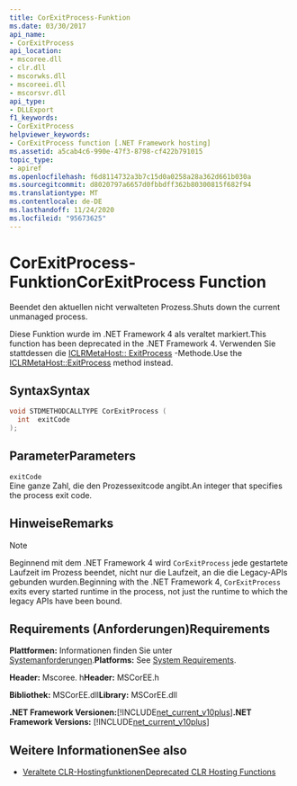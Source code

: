 ```yaml
---
title: CorExitProcess-Funktion
ms.date: 03/30/2017
api_name:
- CorExitProcess
api_location:
- mscoree.dll
- clr.dll
- mscorwks.dll
- mscoreei.dll
- mscorsvr.dll
api_type:
- DLLExport
f1_keywords:
- CorExitProcess
helpviewer_keywords:
- CorExitProcess function [.NET Framework hosting]
ms.assetid: a5cab4c6-990e-47f3-8798-cf422b791015
topic_type:
- apiref
ms.openlocfilehash: f6d8114732a3b7c15d0a0258a28a362d661b030a
ms.sourcegitcommit: d8020797a6657d0fbbdff362b80300815f682f94
ms.translationtype: MT
ms.contentlocale: de-DE
ms.lasthandoff: 11/24/2020
ms.locfileid: "95673625"
---
```

# <a name="corexitprocess-function"></a><span data-ttu-id="69daf-102">CorExitProcess-Funktion</span><span class="sxs-lookup"><span data-stu-id="69daf-102">CorExitProcess Function</span></span>

<span data-ttu-id="69daf-103">Beendet den aktuellen nicht verwalteten Prozess.</span><span class="sxs-lookup"><span data-stu-id="69daf-103">Shuts down the current unmanaged process.</span></span>  
  
 <span data-ttu-id="69daf-104">Diese Funktion wurde im .NET Framework 4 als veraltet markiert.</span><span class="sxs-lookup"><span data-stu-id="69daf-104">This function has been deprecated in the .NET Framework 4.</span></span> <span data-ttu-id="69daf-105">Verwenden Sie stattdessen die [ICLRMetaHost:: ExitProcess](iclrmetahost-exitprocess-method.md) -Methode.</span><span class="sxs-lookup"><span data-stu-id="69daf-105">Use the [ICLRMetaHost::ExitProcess](iclrmetahost-exitprocess-method.md) method instead.</span></span>  
  
## <a name="syntax"></a><span data-ttu-id="69daf-106">Syntax</span><span class="sxs-lookup"><span data-stu-id="69daf-106">Syntax</span></span>  
  
```cpp  
void STDMETHODCALLTYPE CorExitProcess (
  int  exitCode  
);  
```  
  
## <a name="parameters"></a><span data-ttu-id="69daf-107">Parameter</span><span class="sxs-lookup"><span data-stu-id="69daf-107">Parameters</span></span>  

 `exitCode`  
 <span data-ttu-id="69daf-108">Eine ganze Zahl, die den Prozessexitcode angibt.</span><span class="sxs-lookup"><span data-stu-id="69daf-108">An integer that specifies the process exit code.</span></span>  
  
## <a name="remarks"></a><span data-ttu-id="69daf-109">Hinweise</span><span class="sxs-lookup"><span data-stu-id="69daf-109">Remarks</span></span>  
  
> [!NOTE]
> <span data-ttu-id="69daf-110">Beginnend mit dem .NET Framework 4 wird `CorExitProcess` jede gestartete Laufzeit im Prozess beendet, nicht nur die Laufzeit, an die die Legacy-APIs gebunden wurden.</span><span class="sxs-lookup"><span data-stu-id="69daf-110">Beginning with the .NET Framework 4, `CorExitProcess` exits every started runtime in the process, not just the runtime to which the legacy APIs have been bound.</span></span>  
  
## <a name="requirements"></a><span data-ttu-id="69daf-111">Requirements (Anforderungen)</span><span class="sxs-lookup"><span data-stu-id="69daf-111">Requirements</span></span>  

 <span data-ttu-id="69daf-112">**Plattformen:** Informationen finden Sie unter [Systemanforderungen](../../get-started/system-requirements.md).</span><span class="sxs-lookup"><span data-stu-id="69daf-112">**Platforms:** See [System Requirements](../../get-started/system-requirements.md).</span></span>  
  
 <span data-ttu-id="69daf-113">**Header:** Mscoree. h</span><span class="sxs-lookup"><span data-stu-id="69daf-113">**Header:** MSCorEE.h</span></span>  
  
 <span data-ttu-id="69daf-114">**Bibliothek:** MSCorEE.dll</span><span class="sxs-lookup"><span data-stu-id="69daf-114">**Library:** MSCorEE.dll</span></span>  
  
 <span data-ttu-id="69daf-115">**.NET Framework Versionen:**[!INCLUDE[net_current_v10plus](../../../../includes/net-current-v10plus-md.md)]</span><span class="sxs-lookup"><span data-stu-id="69daf-115">**.NET Framework Versions:** [!INCLUDE[net_current_v10plus](../../../../includes/net-current-v10plus-md.md)]</span></span>  
  
## <a name="see-also"></a><span data-ttu-id="69daf-116">Weitere Informationen</span><span class="sxs-lookup"><span data-stu-id="69daf-116">See also</span></span>

- [<span data-ttu-id="69daf-117">Veraltete CLR-Hostingfunktionen</span><span class="sxs-lookup"><span data-stu-id="69daf-117">Deprecated CLR Hosting Functions</span></span>](deprecated-clr-hosting-functions.md)
